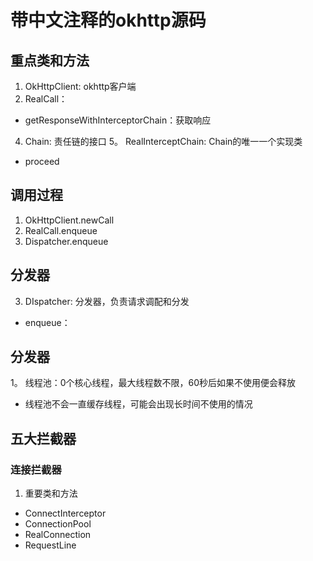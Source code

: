 # 带中文注释的okhttp源码

## 重点类和方法
1. OkHttpClient: okhttp客户端
2. RealCall：
* getResponseWithInterceptorChain：获取响应
4. Chain: 责任链的接口
5。 RealInterceptChain: Chain的唯一一个实现类
* proceed

## 调用过程
1. OkHttpClient.newCall
2. RealCall.enqueue
3. Dispatcher.enqueue

## 分发器
3. DIspatcher: 分发器，负责请求调配和分发
* enqueue：
## 分发器
1。 线程池：0个核心线程，最大线程数不限，60秒后如果不使用便会释放
* 线程池不会一直缓存线程，可能会出现长时间不使用的情况


## 五大拦截器

### 连接拦截器
1. 重要类和方法
* ConnectInterceptor
* ConnectionPool
* RealConnection
* RequestLine
